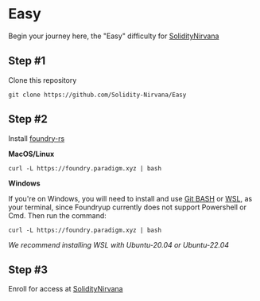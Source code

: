 # Easy
Begin your journey here, the "Easy" difficulty for [SolidityNirvana](https://soliditynirvana.com)



## Step #1

Clone this repository

```
git clone https://github.com/Solidity-Nirvana/Easy
```


## Step #2

Install [foundry-rs](https://book.getfoundry.sh/getting-started/installation)

**MacOS/Linux**
```
curl -L https://foundry.paradigm.xyz | bash
```


**Windows**

If you're on Windows, you will need to install and use [Git BASH](https://gitforwindows.org/) or [WSL](https://learn.microsoft.com/en-us/windows/wsl/install), as your terminal, 
since Foundryup currently does not support Powershell or Cmd. Then run the command:

```
curl -L https://foundry.paradigm.xyz | bash
```

*We recommend installing WSL with Ubuntu-20.04 or Ubuntu-22.04*



## Step #3

Enroll for access at [SolidityNirvana](https://soliditynirvana.com)